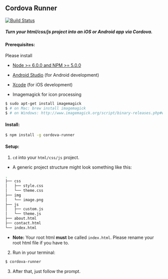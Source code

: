 ## Cordova Runner

[![Build Status](https://travis-ci.org/dankreiger/cordova-runner.svg?branch=master)](https://travis-ci.org/dankreiger/cordova-runner)


##### Turn your html/css/js project into an iOS or Android app via Cordova.

#### Prerequisites:

Please install
- [Node >= 6.0.0 and NPM >= 5.0.0](./NODE_INSTALL.md)
- [Android Studio](https://developer.android.com/studio/index.html) (for Android development)
- [Xcode](https://itunes.apple.com/de/app/xcode/id497799835?l=en&mt=12) (for iOS development)

- Imagemagick for icon processing

``` bash
$ sudo apt-get install imagemagick
$ # on Mac: brew install imagemagick
$ # on Windows: http://www.imagemagick.org/script/binary-releases.php#windows (check "Legacy tools")
```

#### Install:

```bash
$ npm install -g cordova-runner
```

#### Setup:

1. `cd` into your `html/css/js` project.
  - A generic project structure might look something like this:

  ```bash
  .
  ├── css
  │   ├── style.css
  │   └── theme.css
  ├── img
  │   └── image.png
  ├── js
  │   ├── custom.js
  │   └── theme.js
  ├── about.html
  ├── contact.html
  └── index.html

  ```

  - **Note:** Your root html **must** be called `index.html`. Please rename your root html file if you have to.

2. Run in your terminal:
```bash
$ cordova-runner
```

3. After that, just follow the prompt.
